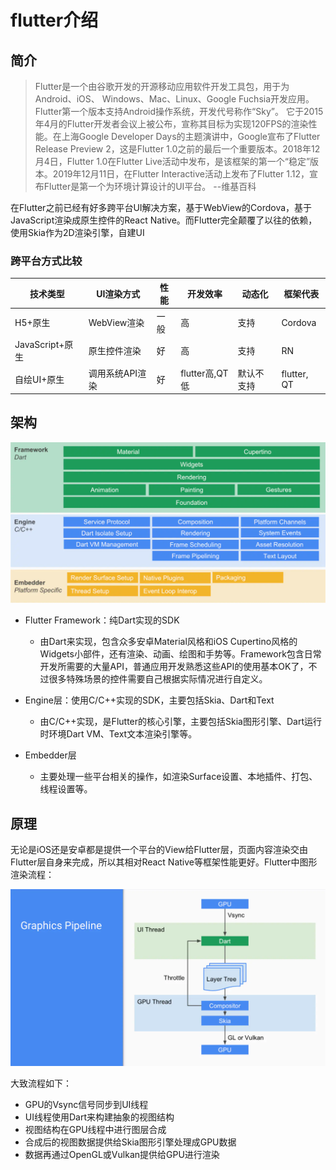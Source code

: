 # flutter介绍

## 简介

> Flutter是一个由谷歌开发的开源移动应用软件开发工具包，用于为Android、iOS、 Windows、Mac、Linux、Google Fuchsia开发应用。
Flutter第一个版本支持Android操作系统，开发代号称作“Sky”。 它于2015年4月的Flutter开发者会议上被公布，宣称其目标为实现120FPS的渲染性能。在上海Google Developer Days的主题演讲中，Google宣布了Flutter Release Preview 2，这是Flutter 1.0之前的最后一个重要版本。2018年12月4日，Flutter 1.0在Flutter Live活动中发布，是该框架的第一个“稳定”版本。2019年12月11日，在Flutter Interactive活动上发布了Flutter 1.12，宣布Flutter是第一个为环境计算设计的UI平台。    --维基百科


在Flutter之前已经有好多跨平台UI解决方案，基于WebView的Cordova，基于JavaScript渲染成原生控件的React Native。而Flutter完全颠覆了以往的依赖，使用Skia作为2D渲染引擎，自建UI

### 跨平台方式比较
| 技术类型 | UI渲染方式 | 性能 | 开发效率 | 动态化 | 框架代表 |  
| -- | -- | -- | -- | -- | -- |
| H5+原生 | WebView渲染 | 一般 | 高 | 支持 | Cordova |
| JavaScript+原生 | 原生控件渲染 | 好 | 高 | 支持 | RN |
| 自绘UI+原生 | 调用系统API渲染 | 好 | flutter高,QT低 | 默认不支持 | flutter, QT |


## 架构

![flutter架构](./img/flutter-framework.jpg)

- Flutter Framework：纯Dart实现的SDK
    * 由Dart来实现，包含众多安卓Material风格和iOS Cupertino风格的Widgets小部件，还有渲染、动画、绘图和手势等。Framework包含日常开发所需要的大量API，普通应用开发熟悉这些API的使用基本OK了，不过很多特殊场景的控件需要自己根据实际情况进行自定义。

- Engine层：使用C/C++实现的SDK，主要包括Skia、Dart和Text
    * 由C/C++实现，是Flutter的核心引擎，主要包括Skia图形引擎、Dart运行时环境Dart VM、Text文本渲染引擎等。

- Embedder层
    * 主要处理一些平台相关的操作，如渲染Surface设置、本地插件、打包、线程设置等。


## 原理

无论是iOS还是安卓都是提供一个平台的View给Flutter层，页面内容渲染交由Flutter层自身来完成，所以其相对React Native等框架性能更好。Flutter中图形渲染流程：

![flutter原理](./img/flutter-flow.jpg)

大致流程如下：

- GPU的Vsync信号同步到UI线程
- UI线程使用Dart来构建抽象的视图结构
- 视图结构在GPU线程中进行图层合成
- 合成后的视图数据提供给Skia图形引擎处理成GPU数据
- 数据再通过OpenGL或Vulkan提供给GPU进行渲染